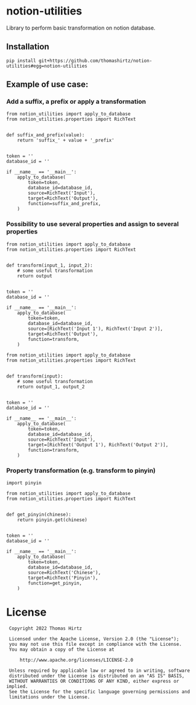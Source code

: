 # notion-utilities

Library to perform basic transformation on notion database.

## Installation

```
pip install git+https://github.com/thomashirtz/notion-utilities#egg=notion-utilities
```

## Example of use case:


### Add a suffix, a prefix or apply a transformation

```
from notion_utilities import apply_to_database
from notion_utilities.properties import RichText


def suffix_and_prefix(value):
    return 'suffix_' + value + '_prefix'


token = ''
database_id = ''

if __name__ == '__main__':
    apply_to_database(
        token=token,
        database_id=database_id,
        source=RichText('Input'),
        target=RichText('Output'),
        function=suffix_and_prefix,
    )
```

### Possibility to use several properties and assign to several properties


```
from notion_utilities import apply_to_database
from notion_utilities.properties import RichText


def transform(input_1, input_2):  
    # some useful transformation
    return output


token = ''
database_id = ''

if __name__ == '__main__':
    apply_to_database(
        token=token,
        database_id=database_id,
        source=[RichText('Input 1'), RichText('Input 2')],
        target=RichText('Output'),
        function=transform,
    )
```

```
from notion_utilities import apply_to_database
from notion_utilities.properties import RichText


def transform(input):  
    # some useful transformation
    return output_1, output_2


token = ''
database_id = ''

if __name__ == '__main__':
    apply_to_database(
        token=token,
        database_id=database_id,
        source=RichText('Input'),
        target=[RichText('Output 1'), RichText('Output 2')],
        function=transform,
    )
```


### Property transformation (e.g. transform to pinyin)
```
import pinyin

from notion_utilities import apply_to_database
from notion_utilities.properties import RichText


def get_pinyin(chinese):  
    return pinyin.get(chinese)


token = ''
database_id = ''

if __name__ == '__main__':
    apply_to_database(
        token=token,
        database_id=database_id,
        source=RichText('Chinese'),
        target=RichText('Pinyin'),
        function=get_pinyin,
    )
```


# License

     Copyright 2022 Thomas Hirtz

     Licensed under the Apache License, Version 2.0 (the "License");
     you may not use this file except in compliance with the License.
     You may obtain a copy of the License at

         http://www.apache.org/licenses/LICENSE-2.0

     Unless required by applicable law or agreed to in writing, software
     distributed under the License is distributed on an "AS IS" BASIS,
     WITHOUT WARRANTIES OR CONDITIONS OF ANY KIND, either express or implied.
     See the License for the specific language governing permissions and
     limitations under the License.
